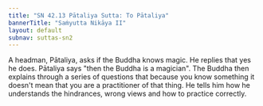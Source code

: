 ```yaml
---
title: "SN 42.13 Pātaliya Sutta: To Pātaliya"
bannerTitle: "Saṁyutta Nikāya II" 
layout: default 
subnav: suttas-sn2
---
```


A headman, Pātaliya, asks if the Buddha knows magic. He replies that yes he does. Pātaliya says "then the Buddha is a magician". The Buddha then explains through a series of questions that because you know something it doesn't mean that you are a practitioner of that thing. He tells him how he understands the hindrances, wrong views and how to practice correctly.
